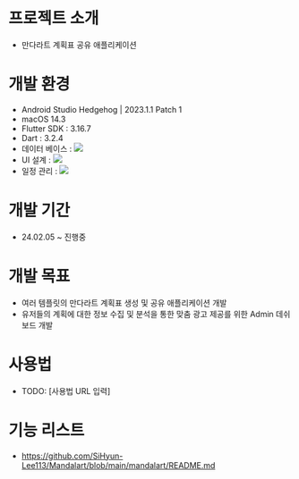 # 프로젝트 소개
- 만다라트 계획표 공유 애플리케이션

# 개발 환경
- Android Studio Hedgehog | 2023.1.1 Patch 1
- macOS 14.3
- Flutter SDK : 3.16.7
- Dart : 3.2.4
- 데이터 베이스 : <img src="https://img.shields.io/badge/Firebase-FFCA28?style=for-the-badge&logo=Firebase&logoColor=white">
- UI 설계 : <img src="https://img.shields.io/badge/figma-F24E1E?style=for-the-badge&logo=figma&logoColor=white"> 
- 일정 관리 : <img src="https://img.shields.io/badge/Notion-00000?style=for-the-badge&logo=Notion&logoColor=white">

# 개발 기간 
- 24.02.05 ~ 진행중

# 개발 목표
- 여러 템플릿의 만다라트 계획표 생성 및 공유 애플리케이션 개발
- 유저들의 계획에 대한 정보 수집 및 분석을 통한 맞춤 광고 제공를 위한 Admin 데쉬보드 개발

# 사용법
- TODO: [사용법 URL 입력]

# 기능 리스트
- https://github.com/SiHyun-Lee113/Mandalart/blob/main/mandalart/README.md

